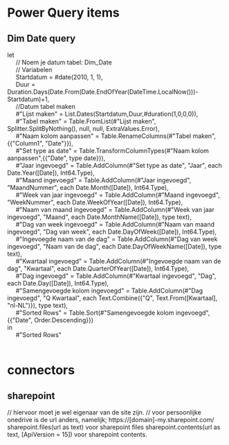 # Power Query items

## Dim Date query <br>

let <br>
&nbsp;&nbsp;&nbsp;&nbsp;    // Noem je datum tabel: Dim_Date<br>
&nbsp;&nbsp;&nbsp;&nbsp;    // Variabelen<br>
&nbsp;&nbsp;&nbsp;&nbsp;    Startdatum = #date(2010, 1, 1),<br>
&nbsp;&nbsp;&nbsp;&nbsp;    Duur = Duration.Days(Date.From(Date.EndOfYear(DateTime.LocalNow()))-Startdatum)+1,<br>
&nbsp;&nbsp;&nbsp;&nbsp;    //Datum tabel maken<br>
&nbsp;&nbsp;&nbsp;&nbsp;    #"Lijst maken" = List.Dates(Startdatum,Duur,#duration(1,0,0,0)),<br>
&nbsp;&nbsp;&nbsp;&nbsp;    #"Tabel maken" = Table.FromList(#"Lijst maken", Splitter.SplitByNothing(), null, null, ExtraValues.Error),<br>
&nbsp;&nbsp;&nbsp;&nbsp;    #"Naam kolom aanpassen" = Table.RenameColumns(#"Tabel maken",{{"Column1", "Date"}}),<br>
&nbsp;&nbsp;&nbsp;&nbsp;    #"Set type as date" = Table.TransformColumnTypes(#"Naam kolom aanpassen",{{"Date", type date}}),<br>
&nbsp;&nbsp;&nbsp;&nbsp;    #"Jaar ingevoegd" = Table.AddColumn(#"Set type as date", "Jaar", each Date.Year([Date]), Int64.Type),<br>
&nbsp;&nbsp;&nbsp;&nbsp;    #"Maand ingevoegd" = Table.AddColumn(#"Jaar ingevoegd", "MaandNummer", each Date.Month([Date]), Int64.Type),<br>
&nbsp;&nbsp;&nbsp;&nbsp;    #"Week van jaar ingevoegd" = Table.AddColumn(#"Maand ingevoegd", "WeekNummer", each Date.WeekOfYear([Date]), Int64.Type),<br>
&nbsp;&nbsp;&nbsp;&nbsp;    #"Naam van maand ingevoegd" = Table.AddColumn(#"Week van jaar ingevoegd", "Maand", each Date.MonthName([Date]), type text),<br>
&nbsp;&nbsp;&nbsp;&nbsp;    #"Dag van week ingevoegd" = Table.AddColumn(#"Naam van maand ingevoegd", "Dag van week", each Date.DayOfWeek([Date]), Int64.Type),<br>
&nbsp;&nbsp;&nbsp;&nbsp;    #"Ingevoegde naam van de dag" = Table.AddColumn(#"Dag van week ingevoegd", "Naam van de dag", each Date.DayOfWeekName([Date]), type text),<br>
&nbsp;&nbsp;&nbsp;&nbsp;    #"Kwartaal ingevoegd" = Table.AddColumn(#"Ingevoegde naam van de dag", "Kwartaal", each Date.QuarterOfYear([Date]), Int64.Type),<br>
&nbsp;&nbsp;&nbsp;&nbsp;    #"Dag ingevoegd" = Table.AddColumn(#"Kwartaal ingevoegd", "Dag", each Date.Day([Date]), Int64.Type),<br>
&nbsp;&nbsp;&nbsp;&nbsp;    #"Samengevoegde kolom ingevoegd" = Table.AddColumn(#"Dag ingevoegd", "Q Kwartaal", each Text.Combine({"Q", Text.From([Kwartaal], "nl-NL")}), type text),<br>
&nbsp;&nbsp;&nbsp;&nbsp;    #"Sorted Rows" = Table.Sort(#"Samengevoegde kolom ingevoegd",{{"Date", Order.Descending}})<br>
in<br>
&nbsp;&nbsp;&nbsp;&nbsp;    #"Sorted Rows"<br>
<br>

# connectors

## sharepoint

// hiervoor moet je wel eigenaar van de site zijn. 
// voor persoonlijke onedrive is de url anders, namelijk; https://[domain]-my.sharepoint.com/
sharepoint.files(url as text) voor sharepoint files
sharepoint.contents(url as text, [ApiVersion = 15]) voor sharepoint contents. 
